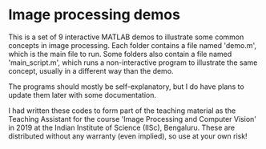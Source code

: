 # Image processing demos

This is a set of 9 interactive MATLAB demos to illustrate some common concepts in image processing. Each folder contains a file named 'demo.m', which is the main file to run. Some folders also contain a file named 'main_script.m', which runs a non-interactive program to illustrate the same concept, usually in a different way than the demo.

The programs should mostly be self-explanatory, but I do have plans to update them later with some documentation.

I had written these codes to form part of the teaching material as the Teaching Assistant for the course 'Image Processing and Computer Vision' in 2019 at the Indian Institute of Science (IISc), Bengaluru. These are distributed without any warranty (even implied), so use at your own risk!
